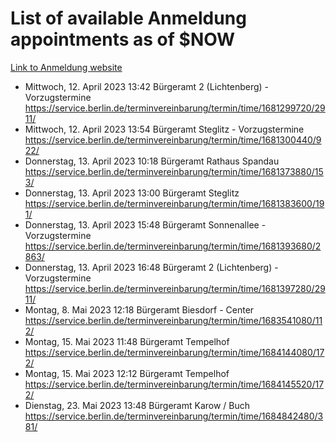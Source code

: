 # List of available Anmeldung appointments as of $NOW
[Link to Anmeldung website](https://service.berlin.de/terminvereinbarung/termin/tag.php?termin=1&anliegen[]=120686&dienstleisterlist=122210,122217,327316,122219,327312,122227,327314,122231,327346,122243,327348,122254,122252,329742,122260,329745,122262,329748,122271,327278,122273,327274,122277,327276,330436,122280,327294,122282,327290,122284,327292,122291,327270,122285,327266,122286,327264,122296,327268,150230,329760,122297,327286,122294,327284,122312,329763,122314,329775,122304,327330,122311,327334,122309,327332,317869,122281,327352,122279,329772,122283,122276,327324,122274,327326,122267,329766,122246,327318,122251,327320,122257,327322,122208,327298,122226,327300&herkunft=http%3A%2F%2Fservice.berlin.de%2Fdienstleistung%2F120686%2F)
- Mittwoch, 12. April 2023 13:42 Bürgeramt 2 (Lichtenberg) - Vorzugstermine https://service.berlin.de/terminvereinbarung/termin/time/1681299720/2911/
- Mittwoch, 12. April 2023 13:54 Bürgeramt Steglitz - Vorzugstermine https://service.berlin.de/terminvereinbarung/termin/time/1681300440/922/
- Donnerstag, 13. April 2023 10:18 Bürgeramt Rathaus Spandau https://service.berlin.de/terminvereinbarung/termin/time/1681373880/153/
- Donnerstag, 13. April 2023 13:00 Bürgeramt Steglitz https://service.berlin.de/terminvereinbarung/termin/time/1681383600/191/
- Donnerstag, 13. April 2023 15:48 Bürgeramt Sonnenallee - Vorzugstermine https://service.berlin.de/terminvereinbarung/termin/time/1681393680/2863/
- Donnerstag, 13. April 2023 16:48 Bürgeramt 2 (Lichtenberg) - Vorzugstermine https://service.berlin.de/terminvereinbarung/termin/time/1681397280/2911/
- Montag, 8. Mai 2023 12:18 Bürgeramt Biesdorf - Center https://service.berlin.de/terminvereinbarung/termin/time/1683541080/112/
- Montag, 15. Mai 2023 11:48 Bürgeramt Tempelhof https://service.berlin.de/terminvereinbarung/termin/time/1684144080/172/
- Montag, 15. Mai 2023 12:12 Bürgeramt Tempelhof https://service.berlin.de/terminvereinbarung/termin/time/1684145520/172/
- Dienstag, 23. Mai 2023 13:48 Bürgeramt Karow / Buch https://service.berlin.de/terminvereinbarung/termin/time/1684842480/381/
